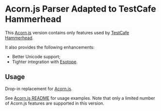 # Acorn.js Parser Adapted to TestCafe Hammerhead
 
This [Acorn.js](https://github.com/acornjs/acorn) version contains only features used by [TestCafe Hammerhead](https://github.com/DevExpress/testcafe-hammerhead).
 
It also provides the following enhancements:
 
* Better Unicode support;
* Tighter integration with [Esotope](https://github.com/inikulin/esotope).
 
## Usage
 
Drop-in replacement for [Acorn.js](https://github.com/acornjs/acorn).
 
See [Acorn.js README](https://github.com/acornjs/acorn/blob/master/acorn/README.md) for usage examples. Note that only a limited number of Acorn.js features are supported in this version.
